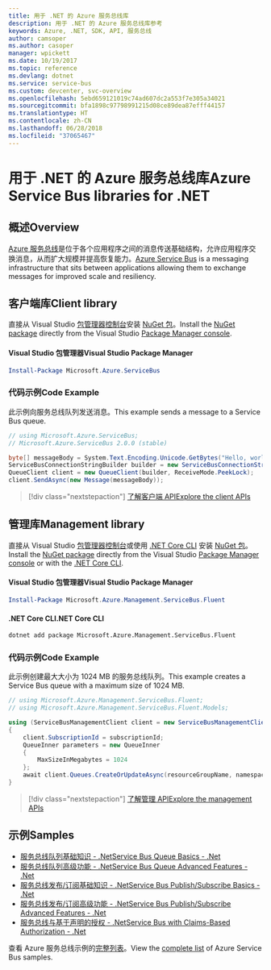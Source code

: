 ```yaml
---
title: 用于 .NET 的 Azure 服务总线库
description: 用于 .NET 的 Azure 服务总线库参考
keywords: Azure, .NET, SDK, API, 服务总线
author: camsoper
ms.author: casoper
manager: wpickett
ms.date: 10/19/2017
ms.topic: reference
ms.devlang: dotnet
ms.service: service-bus
ms.custom: devcenter, svc-overview
ms.openlocfilehash: 5ebd659121019c74ad607dc2a553f7e305a34021
ms.sourcegitcommit: bfa1898c97798991215d08ce89dea87efff44157
ms.translationtype: HT
ms.contentlocale: zh-CN
ms.lasthandoff: 06/28/2018
ms.locfileid: "37065467"
---
```

# <a name="azure-service-bus-libraries-for-net"></a><span data-ttu-id="6574b-104">用于 .NET 的 Azure 服务总线库</span><span class="sxs-lookup"><span data-stu-id="6574b-104">Azure Service Bus libraries for .NET</span></span>

## <a name="overview"></a><span data-ttu-id="6574b-105">概述</span><span class="sxs-lookup"><span data-stu-id="6574b-105">Overview</span></span>

<span data-ttu-id="6574b-106">[Azure 服务总线](https://docs.microsoft.com/azure/service-bus-messaging/service-bus-messaging-overview)是位于各个应用程序之间的消息传送基础结构，允许应用程序交换消息，从而扩大规模并提高恢复能力。</span><span class="sxs-lookup"><span data-stu-id="6574b-106">[Azure Service Bus](https://docs.microsoft.com/azure/service-bus-messaging/service-bus-messaging-overview) is a messaging infrastructure that sits between applications allowing them to exchange messages for improved scale and resiliency.</span></span>

## <a name="client-library"></a><span data-ttu-id="6574b-107">客户端库</span><span class="sxs-lookup"><span data-stu-id="6574b-107">Client library</span></span>

<span data-ttu-id="6574b-108">直接从 Visual Studio [包管理器控制台][PackageManager]安装 [NuGet 包](https://www.nuget.org/packages/Microsoft.Azure.ServiceBus)。</span><span class="sxs-lookup"><span data-stu-id="6574b-108">Install the [NuGet package](https://www.nuget.org/packages/Microsoft.Azure.ServiceBus) directly from the Visual Studio [Package Manager console][PackageManager].</span></span>

#### <a name="visual-studio-package-manager"></a><span data-ttu-id="6574b-109">Visual Studio 包管理器</span><span class="sxs-lookup"><span data-stu-id="6574b-109">Visual Studio Package Manager</span></span>

```powershell
Install-Package Microsoft.Azure.ServiceBus
```

### <a name="code-example"></a><span data-ttu-id="6574b-110">代码示例</span><span class="sxs-lookup"><span data-stu-id="6574b-110">Code Example</span></span>

<span data-ttu-id="6574b-111">此示例向服务总线队列发送消息。</span><span class="sxs-lookup"><span data-stu-id="6574b-111">This example sends a message to a Service Bus queue.</span></span>

```csharp
// using Microsoft.Azure.ServiceBus;
// Microsoft.Azure.ServiceBus 2.0.0 (stable)

byte[] messageBody = System.Text.Encoding.Unicode.GetBytes("Hello, world!");
ServiceBusConnectionStringBuilder builder = new ServiceBusConnectionStringBuilder(connectionString);
QueueClient client = new QueueClient(builder, ReceiveMode.PeekLock);
client.SendAsync(new Message(messageBody));
```

> [!div class="nextstepaction"]
> [<span data-ttu-id="6574b-112">了解客户端 API</span><span class="sxs-lookup"><span data-stu-id="6574b-112">Explore the client APIs</span></span>](/dotnet/api/overview/azure/servicebus/client)


## <a name="management-library"></a><span data-ttu-id="6574b-113">管理库</span><span class="sxs-lookup"><span data-stu-id="6574b-113">Management library</span></span>

<span data-ttu-id="6574b-114">直接从 Visual Studio [包管理器控制台][PackageManager]或使用 [.NET Core CLI][DotNetCLI] 安装 [NuGet 包](https://www.nuget.org/packages/Microsoft.Azure.Management.ServiceBus.Fluent)。</span><span class="sxs-lookup"><span data-stu-id="6574b-114">Install the [NuGet package](https://www.nuget.org/packages/Microsoft.Azure.Management.ServiceBus.Fluent) directly from the Visual Studio [Package Manager console][PackageManager] or with the [.NET Core CLI][DotNetCLI].</span></span>

#### <a name="visual-studio-package-manager"></a><span data-ttu-id="6574b-115">Visual Studio 包管理器</span><span class="sxs-lookup"><span data-stu-id="6574b-115">Visual Studio Package Manager</span></span>

```powershell
Install-Package Microsoft.Azure.Management.ServiceBus.Fluent
```

#### <a name="net-core-cli"></a><span data-ttu-id="6574b-116">.NET Core CLI</span><span class="sxs-lookup"><span data-stu-id="6574b-116">.NET Core CLI</span></span>

```bash
dotnet add package Microsoft.Azure.Management.ServiceBus.Fluent
```

### <a name="code-example"></a><span data-ttu-id="6574b-117">代码示例</span><span class="sxs-lookup"><span data-stu-id="6574b-117">Code Example</span></span>

<span data-ttu-id="6574b-118">此示例创建最大大小为 1024 MB 的服务总线队列。</span><span class="sxs-lookup"><span data-stu-id="6574b-118">This example creates a Service Bus queue with a maximum size of 1024 MB.</span></span>

```csharp
// using Microsoft.Azure.Management.ServiceBus.Fluent;
// using Microsoft.Azure.Management.ServiceBus.Fluent.Models;

using (ServiceBusManagementClient client = new ServiceBusManagementClient(credentials))
{
    client.SubscriptionId = subscriptionId;
    QueueInner parameters = new QueueInner
    {
        MaxSizeInMegabytes = 1024
    };
    await client.Queues.CreateOrUpdateAsync(resourceGroupName, namespaceName, queueName, parameters);
}
```

> [!div class="nextstepaction"]
> [<span data-ttu-id="6574b-119">了解管理 API</span><span class="sxs-lookup"><span data-stu-id="6574b-119">Explore the management APIs</span></span>](/dotnet/api/overview/azure/servicebus/management)

## <a name="samples"></a><span data-ttu-id="6574b-120">示例</span><span class="sxs-lookup"><span data-stu-id="6574b-120">Samples</span></span>

- [<span data-ttu-id="6574b-121">服务总线队列基础知识 - .Net</span><span class="sxs-lookup"><span data-stu-id="6574b-121">Service Bus Queue Basics - .Net</span></span>](https://azure.microsoft.com/resources/samples/service-bus-dotnet-manage-queue-with-basic-features/)
- [<span data-ttu-id="6574b-122">服务总线队列高级功能 - .Net</span><span class="sxs-lookup"><span data-stu-id="6574b-122">Service Bus Queue Advanced Features - .Net</span></span>](https://azure.microsoft.com/resources/samples/service-bus-dotnet-manage-queue-with-advanced-features/)
- [<span data-ttu-id="6574b-123">服务总线发布/订阅基础知识 - .Net</span><span class="sxs-lookup"><span data-stu-id="6574b-123">Service Bus Publish/Subscribe Basics - .Net</span></span>](https://azure.microsoft.com/resources/samples/service-bus-dotnet-manage-publish-subscribe-with-basic-features/)
- [<span data-ttu-id="6574b-124">服务总线发布/订阅高级功能 - .Net</span><span class="sxs-lookup"><span data-stu-id="6574b-124">Service Bus Publish/Subscribe Advanced Features - .Net</span></span>](https://azure.microsoft.com/resources/samples/service-bus-dotnet-manage-publish-subscribe-with-advanced-features/)
- [<span data-ttu-id="6574b-125">服务总线与基于声明的授权 - .Net</span><span class="sxs-lookup"><span data-stu-id="6574b-125">Service Bus with Claims-Based Authorization - .Net</span></span>](https://azure.microsoft.com/resources/samples/service-bus-dotnet-manage-with-claims-based-authorization/)

<span data-ttu-id="6574b-126">查看 Azure 服务总线示例的[完整列表](https://azure.microsoft.com/resources/samples/?term=service+bus)。</span><span class="sxs-lookup"><span data-stu-id="6574b-126">View the [complete list](https://azure.microsoft.com/resources/samples/?term=service+bus) of Azure Service Bus samples.</span></span>


[PackageManager]: https://docs.microsoft.com/nuget/tools/package-manager-console
[DotNetCLI]: https://docs.microsoft.com/dotnet/core/tools/dotnet-add-package
